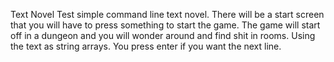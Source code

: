 Text Novel Test
simple command line text novel. There will be a start screen that you will have to press something to start the game. The game will start off in a dungeon and you will wonder around and find shit in rooms.
Using the text as string arrays. You press enter if you want the next line.
